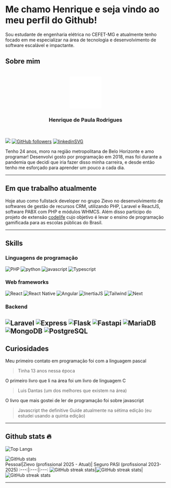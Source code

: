 # Me chamo Henrique e seja vindo ao meu perfil do Github! 

Sou estudante de engenharia elétrica no CEFET-MG e atualmente tenho focado em me especializar na área de tecnologia e desenvolvimento 
de software escalável e impactante.

## Sobre mim
<div align="center">
	<br>
	<a href="https://github.com/bidwolf/bidwolf/blob/main/header.svg">
		<img src="header.svg" width="100"alt="Click to see the source">
	</a>
	<h3>Henrique de Paula Rodrigues</h3>
	<br>
</div>

[![](https://visitcount.itsvg.in/api?id=bidwolf&label=Profile%20Views&color=1&icon=8&pretty=true)](https://visitcount.itsvg.in)
[![GitHub followers](https://img.shields.io/github/followers/bidwolf?color=BFDBFE&label=Github%20Followers&style=flat&labelColor=1E3A8A&logo=Github)]()
[![linkedinSVG](https://img.shields.io/badge/LinkedIn-0077B5?style=flat&logo=linkedin&logoColor=white
)](https://www.linkedin.com/in/henriquedepaularodrigues/)

Tenho 24 anos, moro na região metropolitana de Belo Horizonte e amo programar!
Desenvolvi gosto por programação em 2018, mas foi durante a pandemia que decidi que iria fazer disso minha carreira, e desde então tenho me esforçado para aprender um pouco a cada dia.

---
## Em que trabalho atualmente
Hoje atuo como fullstack developer no grupo Zievo no desenvolvimento de softwares de gestão de recursos CRM, utilizando PHP, Laravel e ReactJS, software PABX com PHP e módulos WHMCS.
Além disso participo do projeto de extensão [codelife](https://github.com/Codelife-Compet) cujo objetivo é levar o ensino de programação gamificada para as escolas públicas do Brasil.

---
## Skills

### Linguagens de programação
![PHP](https://img.shields.io/badge/PHP-20232A?style=for-the-badge&logo=php&logoColor=00599C)
![python](https://img.shields.io/badge/Python-20232A?style=for-the-badge&logo=python&logoColor=3776AB)
![javascript](https://img.shields.io/badge/JavaScript-20232A?style=for-the-badge&logo=javascript&logoColor=F7DF1E)
![Typescript](https://img.shields.io/badge/TypeScript-20232A?style=for-the-badge&logo=typescript&logoColor=007ACC)



### Web frameworks
![React](https://img.shields.io/badge/React-20232A?style=for-the-badge&logo=react&logoColor=61DAFB)
![React Native](https://img.shields.io/badge/ReactNative-20232A?style=for-the-badge&logo=react&logoColor=61DAFB)
![Angular](https://img.shields.io/badge/Angular-20232A?style=for-the-badge&logo=Angular&logoColor=red)
![InertiaJS](https://img.shields.io/badge/InertiaJS-20232A?style=for-the-badge&logo=laravel&logoColor=9553E9)
![Tailwind](https://img.shields.io/badge/TailwindCSS-20232A?style=for-the-badge&logo=tailwindcss&logoColor=06B6D4)
![Next](https://img.shields.io/badge/Next.js-20232A?style=for-the-badge&logo=nextdotjs&logoColor=61DAFB)

### Backend 
![Laravel](https://img.shields.io/badge/Laravel-20232A?style=for-the-badge&logo=laravel&logoColor=FF2D20)
![Express](https://img.shields.io/badge/Express-20232A?style=for-the-badge&logo=express&logoColor=FFF)
![Flask](https://img.shields.io/badge/Flask-20232A?style=for-the-badge&logo=flask&logoColor=white)
![Fastapi](https://img.shields.io/badge/FastAPI-20232A?style=for-the-badge&logo=fastapi&logoColor=white)
![MariaDB](https://img.shields.io/badge/MariaDB-20232A?style=for-the-badge&logo=mariadb&logoColor=003545)
![MongoDB](https://img.shields.io/badge/MongoDB-20232A?style=for-the-badge&logo=mongodb&logoColor=4EA94B)
![PostgreSQL](https://img.shields.io/badge/PostgreSql-20232A?style=for-the-badge&logo=postgresql&logoColor=316192)
---
## Curiosidades 

 Meu primeiro contato em programação foi com a linguagem pascal
> Tinha 13 anos nessa época 

O primeiro livro que li na área foi um livro de linguagem C
> Luis Dantas (um dos melhores que existem na área)

O livro que mais gostei de ler de programação foi sobre javascript
> Javascript the definitive Guide atualmente na sétima edição (eu estudei usando a quinta edição)


---
## Github stats 🔥

![Top Langs](https://github-readme-stats.vercel.app/api/top-langs/?username=bidwolf&theme=dracula)

![GitHub stats](https://github-readme-stats.vercel.app/api?username=bidwolf&show_icons=true&count_private=true&theme=dracula)  
Pessoal|Zievo (profissional 2025 - Atual)| Seguro PASI (profissional 2023-2025)
:---:|:---:|:---:
![GitHub streak stats](https://github-readme-streak-stats.herokuapp.com/?user=bidwolf&theme=dracula)|![GitHub streak stats](https://github-readme-streak-stats.herokuapp.com/?user=henriquezievo&theme=dracula)|![GitHub streak stats](https://github-readme-streak-stats.herokuapp.com/?user=henriquedepaularodrigues&theme=dracula)

---
